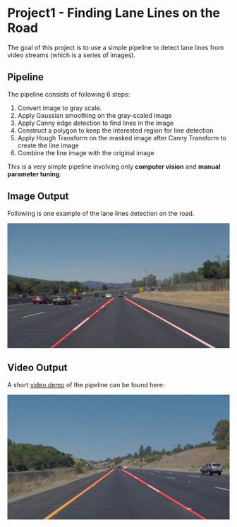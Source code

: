 # Project1 - Finding Lane Lines on the Road
The goal of this project is to use a simple pipeline to detect lane lines from video streams (which is a series of images).

## Pipeline
The pipeline consists of following 6 steps:
1. Convert image to gray scale.
2. Apply Gaussian smoothing on the gray-scaled image
3. Apply Canny edge detection to find lines in the image
4. Construct a polygon to keep the interested region for line detection
5. Apply Hough Transform on the masked image after Canny Transform to create the line image
6. Combine the line image with the original image

This is a very simple pipeline involving only **computer vision** and **manual parameter tuning**.

## Image Output
Following is one example of the lane lines detection on the road.

![test_output](/Project1_Finding_Lane_Lines/test_images_output//solidWhiteCurve.jpg) 

## Video Output
A short [video demo](https://youtu.be/V2bR1DL7FD8) of the pipeline can be found here:

[![video_output](/Project1_Finding_Lane_Lines/test_images_output/solidYellowCurve.jpg)](https://youtu.be/V2bR1DL7FD8)
